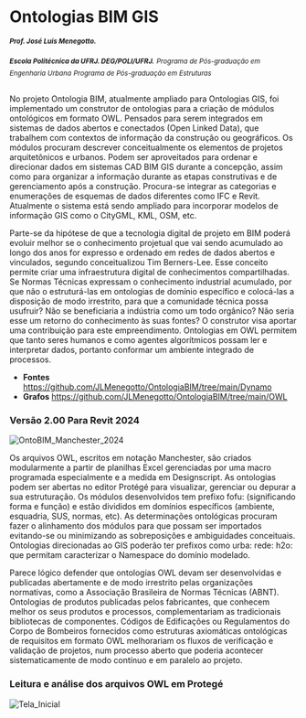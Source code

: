 # Ontologias BIM GIS
<sub> **_Prof. José Luis Menegotto._**</sub> 

<sub> **_Escola Politécnica da UFRJ. DEG/POLI/UFRJ._**</sub>
<sub> _Programa de Pós-graduação em Engenharia Urbana_</sub>
<sub> _Programa de Pós-graduação em Estruturas_</sub>
## 
No projeto Ontologia BIM, atualmente ampliado para Ontologias GIS, foi implementado um construtor de ontologias para a criação de módulos ontológicos em formato OWL. 
Pensados para serem integrados em sistemas de dados abertos e conectados (Open Linked Data), que trabalhem com contextos de informação da construção ou geográficos. 
Os módulos procuram descrever conceitualmente os elementos de projetos arquitetônicos e urbanos. Podem ser aproveitados para ordenar e direcionar dados em sistemas 
CAD BIM GIS durante a concepção, assim como para organizar a informação durante as etapas construtivas e de gerenciamento após a construção. 
Procura-se integrar as categorias e enumerações de esquemas de dados diferentes como IFC e Revit. Atualmente o sistema está sendo ampliado para incorporar modelos de informação GIS como o CityGML, KML, OSM, etc. 

Parte-se da hipótese de que a tecnologia digital de projeto em BIM poderá evoluir melhor se o conhecimento projetual que vai sendo acumulado ao longo dos anos for expresso e ordenado em redes de dados abertos e vinculados, segundo conceitualizou Tim Berners-Lee. Esse conceito permite criar uma infraestrutura digital de conhecimentos compartilhadas. Se Normas Técnicas expressam o conhecimento industrial acumulado, por que não o estruturá-las em ontologias de domínio específico e colocá-las a disposição de modo irrestrito, para que a comunidade técnica possa usufruir? Não se beneficiaria a indústria como um todo orgânico? Não seria esse um retorno do conhecimento às suas fontes? O construtor visa aportar uma contribuição para este empreendimento. Ontologias em OWL permitem que tanto seres humanos e como agentes algorítmicos possam ler e interpretar dados, portanto conformar um ambiente integrado de processos.

+ **Fontes**     https://github.com/JLMenegotto/OntologiaBIM/tree/main/Dynamo
+ **Grafos**     https://github.com/JLMenegotto/OntologiaBIM/tree/main/OWL 

### **Versão 2.00 Para Revit 2024**

![OntoBIM_Manchester_2024](https://github.com/JLMenegotto/OntologiaBIM/assets/9437020/945e437f-32db-44be-b04e-ec7d19a2a3c3)

Os arquivos OWL, escritos em notação Manchester, são criados modularmente a partir de planilhas Excel gerenciadas por uma macro programada especialmente e a medida em Designscript. As ontologias podem ser abertas no editor Protégé para visualizar, gerenciar ou depurar a sua estruturação. Os módulos desenvolvidos tem prefixo fofu: (significando forma e função) e estão divididos em domínios específicos (ambiente, esquadria, SUS, normas, etc). As determinações ontológicas procuram fazer o alinhamento dos módulos para que possam ser importados evitando-se ou minimizando as sobreposições e ambiguidades conceituais. Ontologias direcionadas ao GIS poderão ter prefixos como urba:  rede: h2o: que permitam caracterizar o Namespace do domínio modelado.

Parece lógico defender que ontologias OWL devam ser desenvolvidas e publicadas abertamente e de modo irrestrito pelas organizações normativas, como a Associação Brasileira de Normas Técnicas (ABNT). Ontologias de produtos publicadas pelos fabricantes, que conhecem melhor os seus produtos e processos, complementariam as tradicionais bibliotecas de componentes. Códigos de Edificações ou Regulamentos do Corpo de Bombeiros fornecidos como estruturas axiomáticas ontológicas de requisitos em formato OWL melhorariam os fluxos de verificação e validação de projetos, num processo aberto que poderia acontecer sistematicamente de modo contínuo e em paralelo ao projeto.

### **Leitura e análise dos arquivos OWL em Protegé**
      
![Tela_Inicial](https://user-images.githubusercontent.com/9437020/226172682-0c1a09aa-7069-428d-a8b8-fe8abb9ea39c.PNG)
